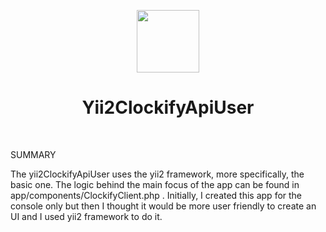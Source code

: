 <p align="center">
    <a href="https://github.com/yiisoft" target="_blank">
        <img src="https://avatars0.githubusercontent.com/u/993323" height="100px">
    </a>
    <h1 align="center">Yii2ClockifyApiUser</h1>
    <br>
</p>

SUMMARY

The yii2ClockifyApiUser uses the yii2 framework, more specifically, the basic one. The logic behind the main focus of the app
can be found in app/components/ClockifyClient.php . Initially, I created this app for the console only but then I thought it would be more user friendly to create an UI and I used yii2 framework to do it.
